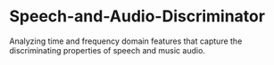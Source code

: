 # Speech-and-Audio-Discriminator
Analyzing time and frequency domain features that capture the discriminating properties of speech and music audio.
